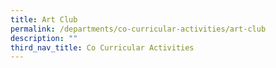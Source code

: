 ```yaml
---
title: Art Club
permalink: /departments/co-curricular-activities/art-club
description: ""
third_nav_title: Co Curricular Activities
---
```


